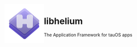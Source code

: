 <img align="left" style="vertical-align: middle" width="128" height="128" src="demo/data/libhelium.svg">

# libhelium

The Application Framework for tauOS apps
